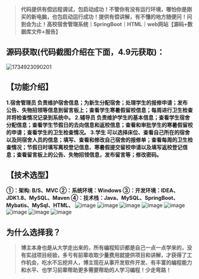 
> **代码提供有偿远程调试，包启动成功！不管你有没有运行环境，哪怕你是刚买的新电脑，也包启动运行成功！提供有偿讲解，有不懂的地方随便问！问到会为止！高校宿舍管理系统｜SpringBoot｜HTML｜web网站【源码+数据库文件+报告】**
## 源码获取(代码截图介绍在下面，4.9元获取)：
![1734923090201](https://github.com/user-attachments/assets/7e830cdd-7644-4ea2-be0a-ec0b6731be5b)

## 【功能介绍】
**1.宿舍管理员
负责维护宿舍信息；为新生分配宿舍；处理学生的报修申请；发布公告、失物招领等信息到留言板上；查看学生寒暑假留校信息；每周进行卫生检查并将检查情况记录到系统中。
2.辅导员
负责维护学生的基本信息；查看学生宿舍分配信息；查看学生节假日的去向信息和返校信息；查看和审批学生的寒暑假留校的申请；查看学生的卫生检查情况。
3.学生
可以选择床位、查看自己所在的宿舍以及同宿舍人员的信息；填写、查看和修改自己宿舍的报修单；查看每周的卫生检查情况；节假日时填写离校登记信息、寒暑假提交留校申请以及填写返校登记信息；查看留言板上的公告、失物招领信息，发布留言等；修改密码。**
## 【技术选型】
**①：架构: B/S、MVC
②：系统环境：Windows
③：开发环境：IDEA、JDK1.8、MySQL、Maven
④：技术栈：Java、MySQL、SpringBoot、Mybatis、MySql、HTML、**
![image](https://github.com/user-attachments/assets/b933b2aa-8e7f-4ff8-a0eb-c8e5d35254c7)
![image](https://github.com/user-attachments/assets/72a3b87b-ec1b-493b-ac7d-068b0091c806)
![image](https://github.com/user-attachments/assets/1d0018c5-b54e-449a-862c-bc03cbbfdd6e)
![image](https://github.com/user-attachments/assets/6d6fdddc-9a3f-4e35-a086-dca131d39d33)
![image](https://github.com/user-attachments/assets/e889d916-4114-4164-bd7f-034b890fca41)
![image](https://github.com/user-attachments/assets/842ab2a6-ef1e-45af-97d7-16326548201f)
![image](https://github.com/user-attachments/assets/c206c382-1465-400d-bfcf-544189bf44f5)
![image](https://github.com/user-attachments/assets/596d898d-8176-4e10-bdb3-b5c21818286f)

## 为什么选择我？

> **博主本身也是从大学走出来的，所有编程知识都是自己一点一点学来的，没有实战项目经验，多亏有前辈收取少量费用就提供项目和讲解，才获得了工作机会，吃水不忘挖井人，博主现在从事开发软件开发、有丰富的编程能力和水平、也学习前辈帮助更多需要帮助的人学习编程！少走弯路！**


